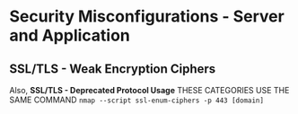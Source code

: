 # Security Misconfigurations - Server and Application 

## SSL/TLS - Weak Encryption Ciphers
Also, **SSL/TLS - Deprecated Protocol Usage**
THESE CATEGORIES USE THE SAME COMMAND
`nmap --script ssl-enum-ciphers -p 443 [domain]`
